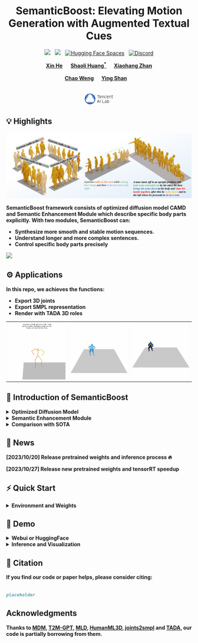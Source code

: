 <div align="center">

<h1> SemanticBoost: Elevating Motion Generation with Augmented Textual Cues </h1>

  <a href=''><img src='https://img.shields.io/badge/ArXiv-PDF-red'></a> &nbsp; <a href='https://blackgold3.github.io/SemanticBoost.github.io'><img src='https://img.shields.io/badge/Project-Page-Green'></a> &nbsp; [![Hugging Face Spaces](https://img.shields.io/badge/%F0%9F%A4%97%20Hugging%20Face-Spaces-blue)](https://huggingface.co/spaces/Kleinhe/SemanticBoost)  &nbsp; [![Discord](https://dcbadge.vercel.app/api/server/rrayYqZ4tf?style=flat)](https://discord.gg/rrayYqZ4tf)


<div>
    <b><a href="https://github.com/blackgold3" target="_blank">Xin He</a></b> &emsp;
    <b><a href="https://scholar.google.com/citations?user=o31BPFsAAAAJ&hl=en" target="_blank">Shaoli Huang<sup>*</sup></a> &emsp;
    <b><a href="https://xiaohangzhan.github.io/" target="_blank">Xiaohang Zhan</a><br></b>  <br>
    <b><a href="https://scholar.google.com/citations?user=pRA19-8AAAAJ&hl=en" target="_blank">Chao Weng</a></b> &emsp;
    <b><a href="https://scholar.google.com/citations?user=4oXBp9UAAAAJ&hl=zh-TW" target="_blank">Ying Shan</a></b> &emsp;
</div>
<br>

<a href="https://ai.tencent.com/ailab/zh/index"><img src='figs/ailab.png' width=80></a>


</div>

## 💡 Highlights

<img src="figs/teaser.png" alt="Alt text" title="Our method">

SemanticBoost framework consists of optimized diffusion model **CAMD** and **Semantic Enhancement Module** which describe specific body parts explicitly. With two modules, SemanticBoost can:

- Synthesize more smooth and stable motion sequences.
- Understand longer and more complex sentences.
- Control specific body parts precisely

<img src="figs/samples.gif"> 

## ⚙ Applications


In this repo, we achieves the functions:

- Export 3D joints
- Export SMPL representation
- Render with TADA 3D roles

<table>
  <tr>
    <td><img src="figs/joints.gif"></td>
    <td><img src="figs/mesh.gif"></td>
    <td><img src="figs/batman.gif"></td>
  </tr>
</table>

## 📰 Introduction of SemanticBoost

<details>
  <summary><b>Optimized Diffusion Model</b></summary>
  <img src="figs/framework.png">
</details>

<details>
  <summary><b>Semantic Enhancement Module</b></summary>
  <img src="figs/semantic.png">
</details>

<details>
  <summary><b>Comparison with SOTA</b></summary>
  <img src="figs/results.png">
</details>

## 📢 News

[2023/10/20] **Release pretrained weights and inference process 🔥**

[2023/10/27] **Release new pretrained weights and tensorRT speedup**

## ⚡️ Quick Start

<details>
  <summary><b>Environment and Weights</b></summary>

### 1. Dependencies

```sh
python install -r requirements.txt
```

### 2. Linux Package - Debian (EGL package for render)
```sh
sudo apt-get install freeglut3-dev
```

### 3. Pretrained Weights
```sh
bash scripts/prepare.sh
```

### 4. (Optional) TADA Support

- Download Choice 1

  - Download charactors in 
  > https://drive.google.com/file/d/1rbkIpRmvPaVD9AJeCxWqBBYHkRIwrNmC/view

  - Download Init Pose in

  > https://tada.is.tue.mpg.de/download.php

  - Save two zip files in the root dir and then run command

  ```sh
  bash scripts/tada_process.sh
  ```

- Download Choice 2

  ```sh
  bash scripts/tada_goole.sh
  ```

### 5. (Optional) TensorRT Inference

- Download TensorRT SDK, we test with TensorRT-8.6.0 and pytorch 2.0.1
  > https://developer.nvidia.com/nvidia-tensorrt-8x-download

- Set environment

  ```sh
  export LD_LIBRARY_PATH=/data/TensorRT-8.6.0.12/lib:$LD_LIBRARY_PATH
  export PATH=/data/TensorRT-8.6.0.12/bin:$PATH
  ```

- Install python api

  ```sh
  pip install /data/TensorRT-8.6.0.12/python/tensorrt-8.6.0-cp39-none-linux_x86_64.whl
  ```

- Export TensorRT engine

  ```sh
  bash scripts/quanti.sh
  ```

</details>

## 👀 Demo

<details>

<summary><b>Webui or HuggingFace</b></summary>

Run the following script to launch webui, then visit [0.0.0.0:7860](http://0.0.0.0:7860)

```sh
python app.py
```

</details>

<details>

<summary><b>Inference and Visualization</b></summary>

### General Visualization

```sh

#### speedup = 1 infer with TensorRT speedup = 0 load torch model

python inference.py --prompt "120, A person walks forward and sits down on the chair." --mode ncamd --size 1024 --render_mode pyrender_slow --speedup 1
```

### TADA Visualization

```sh

######## More tada_role please refer to TADA-100

python inference.py --prompt "120, A person walks forward and sits down on the chair." --mode ncamd --size 1024 --render_mode pyrender_slow --tada_role "Iron Man" --speedup 1
```

### Prompt Engineering


1. **Normal sentences** -> (Length,) Sentence

    - Example: 120, A person waks backwards and sits down on the chair.

    - PS: If do not give length, the default setting is 196 frames.

2. **Detail control with semantic enhancement** -> (Length,) Sentence. During the process, (the person moves to [position],) (the person looks [head orientation],) (his left forearm moves to [left forearm position]).

    - Example: 120, A person walks. During the process, the person moves to the south, the person looks forward downward, then leftward backward, his left forearm moves to body's beside, then left front, left back repeatly.

3. **Long motion synthesis with DoubleTake strategy** -> (Length1, ) Sentence1 | (Length2, ) Sentence2 | ...

    - Example: 100, A person walks forward. | 120, A person dances in place. | 100, A person walks backwards.

    - PS: It will synthesize with DoubleTake when "|" is in the sentences.



</details>

## 📖 Citation

If you find our code or paper helps, please consider citing:

```bibtex

placeholder

```

## Acknowledgments

Thanks to [MDM](https://github.com/ChenFengYe/motion-latent-diffusion), [T2M-GPT](https://github.com/Mael-zys/T2M-GPT), [MLD](https://github.com/ChenFengYe/motion-latent-diffusion),  [HumanML3D](https://github.com/EricGuo5513/HumanML3D), [joints2smpl](https://github.com/wangsen1312/joints2smpl) and [TADA](https://github.com/TingtingLiao/TADA), our code is partially borrowing from them.

